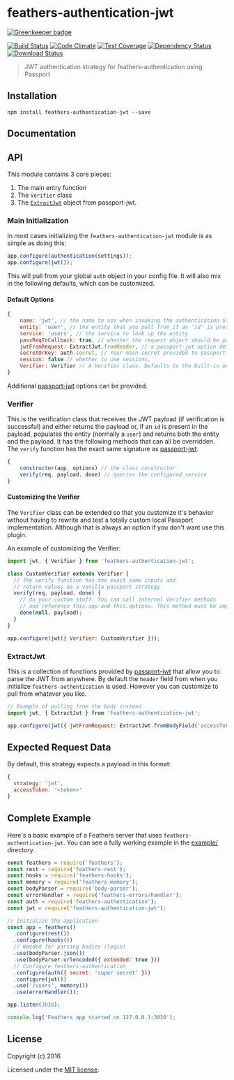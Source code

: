 # feathers-authentication-jwt

[![Greenkeeper badge](https://badges.greenkeeper.io/feathersjs/feathers-authentication-jwt.svg)](https://greenkeeper.io/)

[![Build Status](https://travis-ci.org/feathersjs/feathers-authentication-jwt.png?branch=master)](https://travis-ci.org/feathersjs/feathers-authentication-jwt)
[![Code Climate](https://codeclimate.com/github/feathersjs/feathers-authentication-jwt/badges/gpa.svg)](https://codeclimate.com/github/feathersjs/feathers-authentication-jwt)
[![Test Coverage](https://codeclimate.com/github/feathersjs/feathers-authentication-jwt/badges/coverage.svg)](https://codeclimate.com/github/feathersjs/feathers-authentication-jwt/coverage)
[![Dependency Status](https://img.shields.io/david/feathersjs/feathers-authentication-jwt.svg?style=flat-square)](https://david-dm.org/feathersjs/feathers-authentication-jwt)
[![Download Status](https://img.shields.io/npm/dm/feathers-authentication-jwt.svg?style=flat-square)](https://www.npmjs.com/package/feathers-authentication-jwt)

> JWT authentication strategy for feathers-authentication using Passport

## Installation

```
npm install feathers-authentication-jwt --save
```

## Documentation

<!-- Please refer to the [feathers-authentication-jwt documentation](http://docs.feathersjs.com/) for more details. -->

## API

This module contains 3 core pieces:

1. The main entry function
2. The `Verifier` class
3. The [`ExtractJwt`](https://github.com/themikenicholson/passport-jwt#extracting-the-jwt-from-the-request) object from passport-jwt.

### Main Initialization

In most cases initializing the `feathers-authentication-jwt` module is as simple as doing this:

```js
app.configure(authentication(settings));
app.configure(jwt());
```

This will pull from your global `auth` object in your config file. It will also mix in the following defaults, which can be customized.

#### Default Options

```js
{
    name: 'jwt', // the name to use when invoking the authentication Strategy
    entity: 'user', // the entity that you pull from if an 'id' is present in the payload
    service: 'users', // the service to look up the entity
    passReqToCallback: true, // whether the request object should be passed to `verify`
    jwtFromRequest: ExtractJwt.fromHeader, // a passport-jwt option determining where to parse the JWT
    secretOrKey: auth.secret, // Your main secret provided to passport-jwt
    session: false // whether to use sessions,
    Verifier: Verifier // A Verifier class. Defaults to the built-in one but can be a custom one. See below for details.
}
```

Additional [passport-jwt](https://github.com/themikenicholson/passport-jwt) options can be provided.

### Verifier

This is the verification class that receives the JWT payload (if verification is successful) and either returns the payload or, if an `id` is present in the payload, populates the entity (normally a `user`) and returns both the entity and the payload. It has the following methods that can all be overridden. The `verify` function has the exact same signature as [passport-jwt](https://github.com/themikenicholson/passport-jwt).

```js
{
    constructor(app, options) // the class constructor
    verify(req, payload, done) // queries the configured service
}
```

#### Customizing the Verifier

The `Verifier` class can be extended so that you customize it's behavior without having to rewrite and test a totally custom local Passport implementation. Although that is always an option if you don't want use this plugin.

An example of customizing the Verifier:

```js
import jwt, { Verifier } from 'feathers-authentication-jwt';

class CustomVerifier extends Verifier {
  // The verify function has the exact same inputs and 
  // return values as a vanilla passport strategy
  verify(req, payload, done) {
    // do your custom stuff. You can call internal Verifier methods
    // and reference this.app and this.options. This method must be implemented.
    done(null, payload);
  }
}

app.configure(jwt({ Verifier: CustomVerifier }));
```

### ExtractJwt

This is a collection of functions provided by [passport-jwt](https://github.com/themikenicholson/passport-jwt) that allow you to parse the JWT from anywhere. By default the `header` field from when you initialize `feathers-authentication` is used. However you can customize to pull from whatever you like.

```js
// Example of pulling from the body instead
import jwt, { ExtractJwt } from 'feathers-authentication-jwt';

app.configure(jwt({ jwtFromRequest: ExtractJwt.fromBodyField('accessToken') }));
```

## Expected Request Data
By default, this strategy expects a payload in this format:

```js
{
  strategy: 'jwt',
  accessToken: '<token>'
}
```

## Complete Example

Here's a basic example of a Feathers server that uses `feathers-authentication-jwt`. You can see a fully working example in the [example/](./example/) directory.

```js
const feathers = require('feathers');
const rest = require('feathers-rest');
const hooks = require('feathers-hooks');
const memory = require('feathers-memory');
const bodyParser = require('body-parser');
const errorHandler = require('feathers-errors/handler');
const auth = require('feathers-authentication');
const jwt = require('feathers-authentication-jwt');

// Initialize the application
const app = feathers()
  .configure(rest())
  .configure(hooks())
  // Needed for parsing bodies (login)
  .use(bodyParser.json())
  .use(bodyParser.urlencoded({ extended: true }))
  // Configure feathers-authentication
  .configure(auth({ secret: 'super secret' }))
  .configure(jwt())
  .use('/users', memory())
  .use(errorHandler());

app.listen(3030);

console.log('Feathers app started on 127.0.0.1:3030');
```

## License

Copyright (c) 2016

Licensed under the [MIT license](LICENSE).
